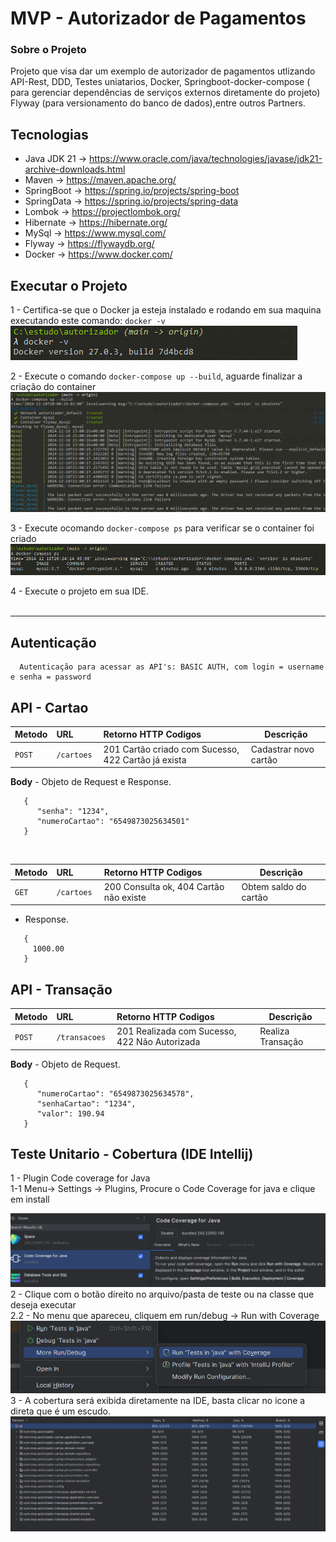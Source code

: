 # MVP - Autorizador de Pagamentos

### Sobre o Projeto
Projeto que visa dar um exemplo de autorizador de pagamentos utlizando API-Rest, DDD, Testes uniatarios, Docker, 
Springboot-docker-compose ( para gerenciar dependências de serviços externos diretamente do  projeto)
Flyway (para versionamento do banco de dados),entre outros Partners.


## Tecnologias

- Java JDK 21     -> https://www.oracle.com/java/technologies/javase/jdk21-archive-downloads.html
- Maven           -> https://maven.apache.org/
- SpringBoot      -> https://spring.io/projects/spring-boot
- SpringData      -> https://spring.io/projects/spring-data
- Lombok          -> https://projectlombok.org/
- Hibernate       -> https://hibernate.org/
- MySql           -> https://www.mysql.com/
- Flyway          -> https://flywaydb.org/
- Docker          -> https://www.docker.com/

## Executar o Projeto
1 - Certifica-se que o Docker ja esteja instalado e rodando em sua maquina executando este comando: `docker -v`  <br>
![verifica_versao_docker.png](https://github.com/leokashmir/autorizador/blob/main/img/verifica_versao_docker.png?raw=true)<br>

2 - Execute o comando   `docker-compose up --build`, aguarde finalizar a criação do container<br>
![docker_compose_1.png](https://github.com/leokashmir/autorizador/blob/main/img/docker_compose_1.png?raw=true)<br>

3 - Execute ocomando `docker-compose ps` para verificar se o container foi criado<br>
![docker_Compose_PS.png](https://github.com/leokashmir/autorizador/blob/main/img/docker_Compose_PS.png?raw=true)<br>

4 - Execute o projeto em sua IDE.<br><br><hr>


## Autenticação
```
  Autenticação para acessar as API's: BASIC AUTH, com login = username e senha = password
```


## API - Cartao



| Metodo | URL  | Retorno HTTP Codigos                                  | Descrição                |
|:-------|:--------|:------------------------------------------------------|--------------------------|
| `POST` | `/cartoes `  | 201  Cartão criado com Sucesso, 422  Cartão já exista | Cadastrar novo cartão |

  <b>Body</b> - Objeto de Request e Response.
```
   {
      "senha": "1234",
      "numeroCartao": "6549873025634501"
   }        
```

  <br>


| Metodo | URL  | Retorno HTTP Codigos                                  |Descrição|
|:-------|:--------|:------------------------------------------------------|------|
| `GET`  | `/cartoes `  | 200 Consulta ok, 404 Cartão não existe                | Obtem saldo do cartão |

*  Response.
```
   {
     1000.00
   }        
``` 

## API - Transação


| Metodo | URL  | Retorno HTTP Codigos                                  |Descrição |
|:-------|:--------|:------------------------------------------------------|-------|
| `POST`  | `/transacoes `  | 201 Realizada com Sucesso, 422 Não Autorizada         |Realiza Transação|
<b>Body</b> - Objeto de Request.
```
   {
      "numeroCartao": "6549873025634578",
      "senhaCartao": "1234",
      "valor": 190.94
   }        
```


## Teste Unitario - Cobertura (IDE Intellij)

1 - Plugin Code coverage for Java <br>
1-1 Menu-> Settings -> Plugins, Procure o Code Coverage for java e clique em install<br>


![ImgPluginCoverage.png](https://github.com/leokashmir/autorizador/blob/main/img/ImgPluginCoverage.png?raw=true)<br>
2 - Clique com o botão direito no arquivo/pasta de teste ou na classe que deseja executar<br>
2.2 - No menu que apareceu, cliquem em run/debug -> Run  with Coverage  <br>
![executarTestes.png](https://github.com/leokashmir/autorizador/blob/main/img/executarTestes.png?raw=true)<br>
3 - A cobertura será exibida diretamente na IDE, basta clicar no icone a direta que é um escudo.<br>
![CoberturaDeTestes.png](https://github.com/leokashmir/autorizador/blob/main/img/CoberturaDeTestes.png?raw=true)<br>
